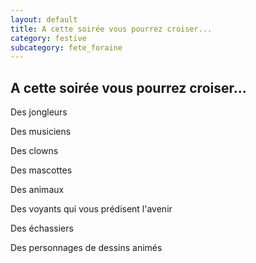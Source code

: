 ```yaml
---
layout: default
title: A cette soirée vous pourrez croiser...
category: festive
subcategory: fete_foraine
---
```


## A cette soirée vous pourrez croiser...

Des jongleurs

Des musiciens

Des clowns

Des mascottes

Des animaux

Des voyants qui vous prédisent l'avenir

Des échassiers

Des personnages de dessins animés
